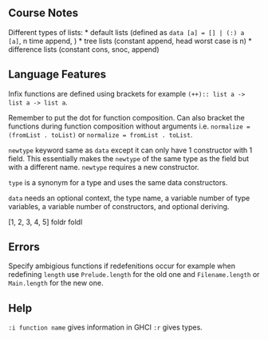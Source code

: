 ## Course Notes

Different types of lists: 
    * default lists (defined as `data [a] = [] | (:) a [a]`, n time append, ) 
    * tree lists (constant append, head worst case is n)
    * difference lists (constant cons, snoc, append)



## Language Features

Infix functions are defined using brackets for example `(++):: list a -> list a -> list a`. 

Remember to put the dot for function composition. Can also bracket the functions during function composition without arguments i.e. `normalize = (fromList . toList)` or `normalize = fromList . toList`.

`newtype` keyword same as `data` except it can only have 1 constructor with 1 field. This essentially makes the `newtype` of the same type as the field but with a different name. `newtype` requires a new constructor.

`type` is a synonym for a type and uses the same data constructors.

`data` needs an optional context, the type name, a variable number of type variables, a variable number of constructors, and optional deriving. 

[1, 2, 3, 4, 5]
foldr 
foldl 

## Errors

Specify ambigious functions if redefenitions occur for example when redefining `length` use `Prelude.length` for the old one and `Filename.length` or `Main.length` for the new one.

## Help

`:i function name` gives information in GHCI `:r` gives types.